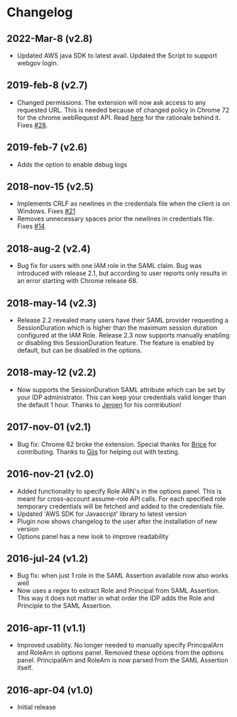 # Changelog

## 2022-Mar-8 (v2.8)
* Updated AWS java SDK to latest avail. Updated the Script to support webgov login.
## 2019-feb-8 (v2.7)
* Changed permissions. The extension will now ask access to any requested URL. This is needed because of changed policy in Chrome 72 for the chrome.webRequest API. Read [here](https://github.com/prolane/samltoawsstskeys/issues/28#issuecomment-461938267) for the rationale behind it. Fixes [#28](https://github.com/prolane/samltoawsstskeys/issues/28).

## 2019-feb-7 (v2.6)
* Adds the option to enable debug logs

## 2018-nov-15 (v2.5)
* Implements CRLF as newlines in the credentials file when the client is on Windows. Fixes [#21](https://github.com/prolane/samltoawsstskeys/issues/21)
* Removes unnecessary spaces prior the newlines in credentials file. Fixes [#14](https://github.com/prolane/samltoawsstskeys/issues/14)

## 2018-aug-2 (v2.4)
* Bug fix for users with one IAM role in the SAML claim. Bug was introduced with release 2.1, but according to user reports only results in an error starting with Chrome release 68.

## 2018-may-14 (v2.3)
* Release 2.2 revealed many users have their SAML provider requesting a SessionDuration which is higher than the maximum session duration configured at the IAM Role. Release 2.3 now supports manually enabling or disabling this SessionDuration feature. The feature is enabled by default, but can be disabled in the options.

## 2018-may-12 (v2.2)
* Now supports the SessionDuration SAML attribute which can be set by your IDP administrator. This can keep your credentials valid longer than the default 1 hour. Thanks to [Jeroen](https://github.com/ashemedai) for his contribution!

## 2017-nov-01 (v2.1)
* Bug fix: Chrome 62 broke the extension. Special thanks for [Brice](https://github.com/bdruth) for contributing. Thanks to [Gijs](https://gitlab.com/gbvanrenswoude) for helping out with testing.

## 2016-nov-21 (v2.0)
* Added functionality to specify Role ARN's in the options panel. This is meant for cross-account assume-role API calls. For each specified role temporary credentials will be fetched and added to the credentials file.
* Updated 'AWS SDK for Javascript' library to latest version
* Plugin now shows changelog to the user after the installation of new version
* Options panel has a new look to improve readability
		
## 2016-jul-24 (v1.2)
* Bug fix: when just 1 role in the SAML Assertion available now also works well
* Now uses a regex to extract Role and Principal from SAML Assertion. This way it does not matter in what order the IDP adds the Role and Principle to the SAML Assertion.
		
## 2016-apr-11 (v1.1)
* Improved usability. No longer needed to manually specify PrincipalArn and RoleArn in options panel. Removed these options from the options panel. PrincipalArn and RoleArn is now parsed from the SAML Assertion itself.

## 2016-apr-04 (v1.0)
* Initial release